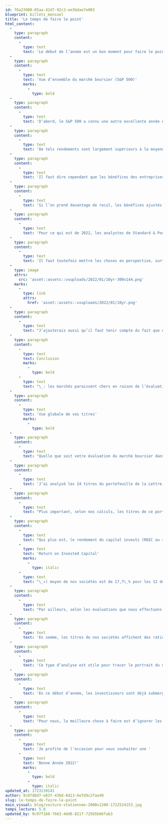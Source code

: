 ```yaml
---
id: f6a23900-05aa-42d7-92c2-ee3bdae7e003
blueprint: billets_mensuel
title: 'Le temps de faire le point'
html_content:
  -
    type: paragraph
    content:
      -
        type: text
        text: 'Le début de l’année est un bon moment pour faire le point sur de nombreux aspects de sa vie. Pour paraphraser Mark Twain, janvier est un bon moment pour faire le point sur ses placements, tout comme février, mars, avril, mai, juin, juillet, août, septembre, octobre, novembre et décembre. Blague à part, voici quelques constats que je fais des marchés boursiers et de notre portefeuille de gestion privée en ce début d’année 2022.'
  -
    type: paragraph
    content:
      -
        type: text
        text: 'Vue d’ensemble du marché boursier (S&P 500)'
        marks:
          -
            type: bold
  -
    type: paragraph
    content:
      -
        type: text
        text: 'D’abord, le S&P 500 a connu une autre excellente année en 2021, enregistrant un rendement total (incluant les dividendes) de 28,7 %. Ce rendement exceptionnel fait suite à un autre rendement exceptionnel en 2020, soit 18,4 %. À cet égard, devrait-on espérer que la pandémie de COVID-19 se poursuive en 2022? (!) Au cours des cinq dernières années, le rendement annuel composé du S&P 500 Total a été de 18,5 % et sur 10 ans, de 16,6 %.'
  -
    type: paragraph
    content:
      -
        type: text
        text: 'De tels rendements sont largement supérieurs à la moyenne historique de près de 10 % enregistrée par les marchés boursiers. Le phénomène du « retour vers la moyenne » me laisse croire que les rendements de la prochaine année et des années subséquentes pourraient fort bien se rapprocher de cette moyenne, voire y être inférieurs.'
  -
    type: paragraph
    content:
      -
        type: text
        text: 'Il faut dire cependant que les bénéfices des entreprises boursières ont fortement augmenté au cours de la dernière année, après avoir essuyé un certain recul en 2020 en raison de la pandémie. En effet, les bénéfices (excluant les éléments extraordinaires) des sociétés qui composent l’indice S&P 500 pourraient atteindre 201,93 $ en 2021 (les résultats du quatrième trimestre n’ont pas encore été publiés), ce qui représenterait une progression de 65 % par rapport à 2020. Plus significatif, les bénéfices de 2021 seraient 28,5 % plus élevés que ceux de 2019, année prépandémique.'
  -
    type: paragraph
    content:
      -
        type: text
        text: 'Si l’on prend davantage de recul, les bénéfices ajustés des sociétés du S&P 500 auront crû de 90 % depuis 2016, ce qui représente un taux de croissance annuel composé de 13,7 %. Il reste que la progression des marchés a été nettement plus rapide que celle des bénéfices au cours des dernières années.'
  -
    type: paragraph
    content:
      -
        type: text
        text: 'Pour ce qui est de 2022, les analystes de Standard & Poors prévoient une croissance d’un peu plus de 9 % des bénéfices ajustés, à 220,46 $, ce qui se traduit par un ratio cours-bénéfices de 21,6. Un tel ratio est sensiblement plus élevé que le ratio historique moyen de près de 15,0 observé sur les marchés depuis une centaine d’années. Peut-être plus pertinent, le ratio cours-bénéfices prévus moyen du S&P 500 a été de quelque 17,0 au cours des 10 dernières années.'
  -
    type: paragraph
    content:
      -
        type: text
        text: 'Il faut toutefois mettre les choses en perspective, surtout en ce qui concerne le niveau des taux d’intérêt, lesquels dictent la valeur de tout actif financier (plus ils sont bas, plus les actifs de tous genres valent cher). Or, en ce moment, le taux 10 ans d’une obligation du gouvernement américain est d’environ 1,60 %, près de son plus bas niveau depuis des lustres :'
  -
    type: image
    attrs:
      src: 'asset::assets::vxuploads/2022/01/10yr-300x144.png'
    marks:
      -
        type: link
        attrs:
          href: 'asset::assets::vxuploads/2022/01/10yr.png'
  -
    type: paragraph
    content:
      -
        type: text
        text: "J’ajouterais aussi qu’il faut tenir compte du fait que quelques titres de sociétés gigantesques dominent l’indice S&P\_500 et jouent un rôle prédominant aussi bien dans ses rendements que son niveau d’évaluation. À la fin de 2021, sept titres représentaient quelque 27\_% de la valeur de l’indice\_: Apple, Microsoft, Amazon, Alphabet, Tesla, Meta Platforms (auparavant Facebook) et Nvidia. Or, ces sept titres s’échangent en moyenne à plus de 51,0 fois leurs bénéfices prévus en 2022. Si l’on exclut le titre de Tesla qui s’échange à près de 125,0 fois les bénéfices prévus, le groupe s’échange tout de même à plus de 39,0 fois les bénéfices prévus. Nous estimons que le reste des titres du S&P\_500 (498 sociétés forment le reste de l’indice) s’échangent à environ 19,0 fois les bénéfices prévus, un niveau assez élevé, mais qui nous semble raisonnable dans le contexte de taux d’intérêt aussi bas."
  -
    type: paragraph
    content:
      -
        type: text
        text: Conclusion
        marks:
          -
            type: bold
      -
        type: text
        text: "\_: les marchés paraissent chers en raison de l’évaluation élevée d’une poignée de géants boursiers. Le reste du marché reste raisonnablement évalué."
  -
    type: paragraph
    content:
      -
        type: text
        text: 'Vue globale de vos titres'
        marks:
          -
            type: bold
  -
    type: paragraph
    content:
      -
        type: text
        text: "Quelle que soit votre évaluation du marché boursier dans son ensemble, elle ne devrait pas automatiquement influencer l’analyse que vous ferez de votre propre portefeuille. Il se peut fort bien que vos titres soient sensiblement moins chers que les marchés dans leur ensemble, surtout si vous tenez compte de l’influence des quelques titres de l’indice S&P\_500 mentionnés plus haut."
  -
    type: paragraph
    content:
      -
        type: text
        text: 'J’ai analysé les 24 titres du portefeuille de la Lettre financière COTE 100. Dans l’ensemble, ces titres s’échangent à un peu plus de 21,2 fois les bénéfices que nous prévoyons en 2022, ce qui est en ligne avec l’indice américain. Notons cependant que le portefeuille est composé de titres américains, canadiens et, dans une moindre mesure, internationaux. Or, le ratio cours-bénéfices prévus des indices S&P 500 américain et S&P/TSX canadien approche de 19,0.'
  -
    type: paragraph
    content:
      -
        type: text
        text: "Plus important, selon nos calculs, les titres de ce portefeuille affichent un ratio dette nette-BAIIA (bénéfices d’exploitation) de 0,4 par rapport à 1,1 pour l’ensemble des titres du S&P\_500 (incluant les sociétés du secteur financier, ce qui fait augmenter le ratio). C’est donc dire que nos sociétés sont en meilleure santé financière que la moyenne."
  -
    type: paragraph
    content:
      -
        type: text
        text: "Qui plus est, le rendement du capital investi (ROIC ou «\_"
      -
        type: text
        text: 'Return on Invested Capital'
        marks:
          -
            type: italic
      -
        type: text
        text: "\_») moyen de nos sociétés est de 17,7\_% pour les 12 derniers mois comparativement à notre estimation de près de 9 % réalisé par les sociétés du S&P 500. Un tel écart s'explique à notre avis par le fait que nous n’investissons pas dans les entreprises déficitaires et favorisons celles qui sont bien établies et dont le modèle d’affaires est robuste et protégé par des barrières à l’entrée élevées."
  -
    type: paragraph
    content:
      -
        type: text
        text: "Par ailleurs, selon les évaluations que nous effectuons de chacun de nos titres en portefeuille, nous estimons que l’ensemble de nos 24 de nos titres est sous-évalué de près de 17,6\_% à leurs cours boursiers récents."
  -
    type: paragraph
    content:
      -
        type: text
        text: 'En somme, les titres de nos sociétés affichent des ratios d’évaluation à peu près similaires à ceux des marchés boursiers dans leur ensemble, même si elles sont en bien meilleure santé financière et beaucoup plus rentables. Un tel constat confirme notre objectif d’investir à long terme dans des sociétés de qualité supérieure à un prix raisonnable.'
  -
    type: paragraph
    content:
      -
        type: text
        text: 'Ce type d’analyse est utile pour tracer le portrait du marché boursier et de votre portefeuille dans le moment présent. Elle permet de voir si leur évaluation demeure raisonnable et si quelques-uns de vos titres semblent beaucoup trop chers.'
  -
    type: paragraph
    content:
      -
        type: text
        text: 'En ce début d’année, les investisseurs sont déjà submergés d’articles et d’éditoriaux avançant des prévisions boursières de toutes sortes. Les scénarios les plus extrêmes seront multiples car ils attirent davantage l’attention des lecteurs. Or, bien que les marchés ne soient jamais à l’abri d’une correction, j’estime personnellement que, même après plusieurs années de rendements favorables, les marchés boursiers demeurent raisonnablement évalués.'
  -
    type: paragraph
    content:
      -
        type: text
        text: "Pour nous, la meilleure chose à faire est d’ignorer les prévisions sensationnalistes et de garder le cap sur notre philosophie\_: investir dans des sociétés de grande qualité à prix raisonnable et de rester présents en Bourse en tout temps."
  -
    type: paragraph
    content:
      -
        type: text
        text: 'Je profite de l’occasion pour vous souhaiter une '
      -
        type: text
        text: 'Bonne Année 2022!'
        marks:
          -
            type: bold
          -
            type: italic
updated_at: 1723139141
author: 9c87d8d7-e83f-438d-8d13-6efd9c2fae40
slug: le-temps-de-faire-le-point
main_visual: blog/voiture-stationnee-2000x1200-1722524153.jpg
temps_lecture: 5.0
updated_by: 9c97f1b0-7663-4dd6-821f-725b5b66fab3
---
```


